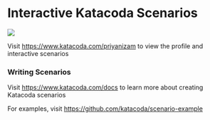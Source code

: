 # Interactive Katacoda Scenarios

[![](http://shields.katacoda.com/katacoda/priyanizam/count.svg)](https://www.katacoda.com/priyanizam "Get your profile on Katacoda.com")

Visit https://www.katacoda.com/priyanizam to view the profile and interactive scenarios

### Writing Scenarios
Visit https://www.katacoda.com/docs to learn more about creating Katacoda scenarios

For examples, visit https://github.com/katacoda/scenario-example
